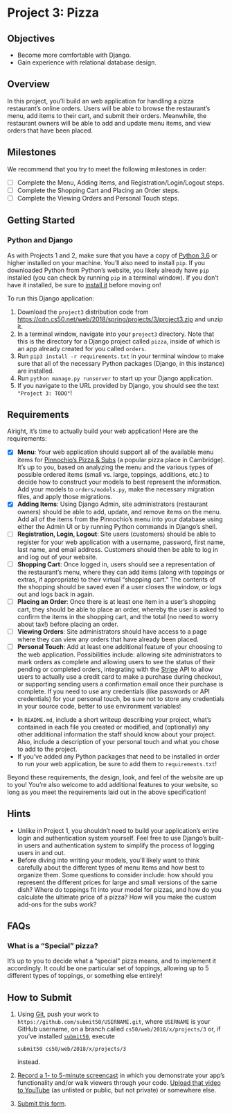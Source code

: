 Project 3: Pizza
================

Objectives
----------

*   Become more comfortable with Django.
*   Gain experience with relational database design.

Overview
--------

In this project, you’ll build an web application for handling a pizza restaurant’s online orders. Users will be able to browse the restaurant’s menu, add items to their cart, and submit their orders. Meanwhile, the restaurant owners will be able to add and update menu items, and view orders that have been placed.

Milestones
----------

We recommend that you try to meet the following milestones in order:

- [ ] Complete the Menu, Adding Items, and Registration/Login/Logout steps.
- [ ] Complete the Shopping Cart and Placing an Order steps.
- [ ] Complete the Viewing Orders and Personal Touch steps.

Getting Started
---------------

### Python and Django

As with Projects 1 and 2, make sure that you have a copy of [Python 3.6](https://www.python.org/downloads/) or higher installed on your machine. You’ll also need to install `pip`. If you downloaded Python from Python’s website, you likely already have `pip` installed (you can check by running `pip` in a terminal window). If you don’t have it installed, be sure to [install it](https://pip.pypa.io/en/stable/installing/) before moving on!

To run this Django application:

1.  Download the `project3` distribution code from https://cdn.cs50.net/web/2018/spring/projects/3/project3.zip and unzip it.
2.  In a terminal window, navigate into your `project3` directory. Note that this is the directory for a Django project called `pizza`, inside of which is an app already created for you called `orders`.
3.  Run `pip3 install -r requirements.txt` in your terminal window to make sure that all of the necessary Python packages (Django, in this instance) are installed.
4.  Run `python manage.py runserver` to start up your Django application.
5.  If you navigate to the URL provided by Django, you should see the text `"Project 3: TODO"`!

Requirements
------------

Alright, it’s time to actually build your web application! Here are the requirements:

- [x] **Menu**: Your web application should support all of the available menu items for [Pinnochio’s Pizza & Subs](http://www.pinocchiospizza.net/menu.html) (a popular pizza place in Cambridge). It’s up to you, based on analyzing the menu and the various types of possible ordered items (small vs. large, toppings, additions, etc.) to decide how to construct your models to best represent the information. Add your models to `orders/models.py`, make the necessary migration files, and apply those migrations.
- [x] **Adding Items**: Using Django Admin, site administrators (restaurant owners) should be able to add, update, and remove items on the menu. Add all of the items from the Pinnochio’s menu into your database using either the Admin UI or by running Python commands in Django’s shell.
- [ ] **Registration, Login, Logout**: Site users (customers) should be able to register for your web application with a username, password, first name, last name, and email address. Customers should then be able to log in and log out of your website.
- [ ] **Shopping Cart**: Once logged in, users should see a representation of the restaurant’s menu, where they can add items (along with toppings or extras, if appropriate) to their virtual “shopping cart.” The contents of the shopping should be saved even if a user closes the window, or logs out and logs back in again.
- [ ] **Placing an Order**: Once there is at least one item in a user’s shopping cart, they should be able to place an order, whereby the user is asked to confirm the items in the shopping cart, and the total (no need to worry about tax!) before placing an order.
- [ ] **Viewing Orders**: Site administrators should have access to a page where they can view any orders that have already been placed.
- [ ] **Personal Touch**: Add at least one additional feature of your choosing to the web application. Possibilities include: allowing site administrators to mark orders as complete and allowing users to see the status of their pending or completed orders, integrating with the [Stripe](https://stripe.com/docs) API to allow users to actually use a credit card to make a purchase during checkout, or supporting sending users a confirmation email once their purchase is complete. If you need to use any credentials (like passwords or API credentials) for your personal touch, be sure not to store any credentials in your source code, better to use environment variables!
*   In `README.md`, include a short writeup describing your project, what’s contained in each file you created or modified, and (optionally) any other additional information the staff should know about your project. Also, include a description of your personal touch and what you chose to add to the project.
*   If you’ve added any Python packages that need to be installed in order to run your web application, be sure to add them to `requirements.txt`!

Beyond these requirements, the design, look, and feel of the website are up to you! You’re also welcome to add additional features to your website, so long as you meet the requirements laid out in the above specification!

Hints
-----

*   Unlike in Project 1, you shouldn’t need to build your application’s entire login and authentication system yourself. Feel free to use Django’s built-in users and authentication system to simplify the process of logging users in and out.
*   Before diving into writing your models, you’ll likely want to think carefully about the different types of menu items and how best to organize them. Some questions to consider include: how should you represent the different prices for large and small versions of the same dish? Where do toppings fit into your model for pizzas, and how do you calculate the ultimate price of a pizza? How will you make the custom add-ons for the subs work?

FAQs
----

### What is a “Special” pizza?

It’s up to you to decide what a “special” pizza means, and to implement it accordingly. It could be one particular set of toppings, allowing up to 5 different types of toppings, or something else entirely!

How to Submit
-------------

1.  Using [Git](https://git-scm.com/downloads), push your work to `https://github.com/submit50/USERNAME.git`, where `USERNAME` is your GitHub username, on a branch called `cs50/web/2018/x/projects/3` or, if you’ve installed [`submit50`](https://cs50.readthedocs.io/submit50/), execute

        submit50 cs50/web/2018/x/projects/3


    instead.

2.  [Record a 1- to 5-minute screencast](https://www.howtogeek.com/205742/how-to-record-your-windows-mac-linux-android-or-ios-screen/) in which you demonstrate your app’s functionality and/or walk viewers through your code. [Upload that video to YouTube](https://www.youtube.com/upload) (as unlisted or public, but not private) or somewhere else.
3.  [Submit this form](https://forms.cs50.io/35643afd-5a3b-4482-bcec-ddbc61af297f).
